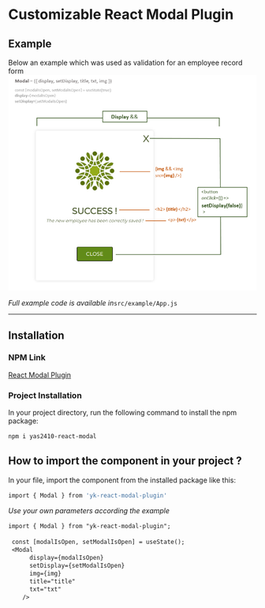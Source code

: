 # Customizable React Modal Plugin

## Example

Below an example which was used as validation for an employee record form
![Modal Plugin Example](/src/example/React-Modal-Plugin-Example-w-Comments.png)

_Full example code is available in_`src/example/App.js`

---

## Installation

### NPM Link

[React Modal Plugin](https://www.npmjs.com/package/yk-react-modal-plugin)

### Project Installation

In your project directory, run the following command to install the npm package:

```sh
npm i yas2410-react-modal
```

## How to import the component in your project ?

In your file, import the component from the installed package like this:

```sh
import { Modal } from 'yk-react-modal-plugin'
```

_Use your own parameters according the example_

```
import { Modal } from "yk-react-modal-plugin";

 const [modalIsOpen, setModalIsOpen] = useState();
 <Modal
      display={modalIsOpen}
      setDisplay={setModalIsOpen}
      img={img}
      title="title"
      txt="txt"
    />

```
